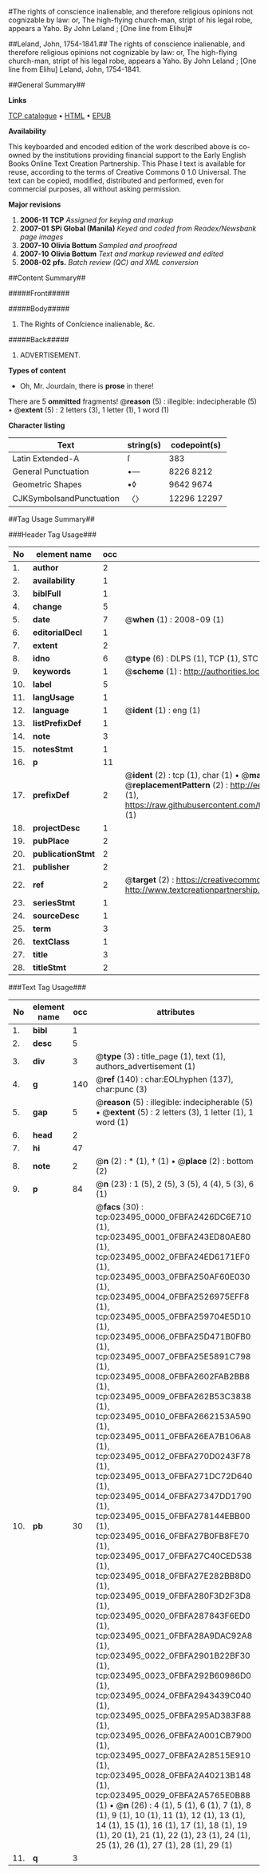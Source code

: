 #The rights of conscience inalienable, and therefore religious opinions not cognizable by law: or, The high-flying church-man, stript of his legal robe, appears a Yaho. By John Leland ; [One line from Elihu]#

##Leland, John, 1754-1841.##
The rights of conscience inalienable, and therefore religious opinions not cognizable by law: or, The high-flying church-man, stript of his legal robe, appears a Yaho. By John Leland ; [One line from Elihu]
Leland, John, 1754-1841.

##General Summary##

**Links**

[TCP catalogue](http://www.ota.ox.ac.uk/tcp/)  • 
[HTML](http://tei.it.ox.ac.uk/tcp/Texts-HTML/free/N18/N18125.html)  • 
[EPUB](http://tei.it.ox.ac.uk/tcp/Texts-EPUB/free/N18/N18125.epub)

**Availability**

This keyboarded and encoded edition of the
	       work described above is co-owned by the institutions
	       providing financial support to the Early English Books
	       Online Text Creation Partnership. This Phase I text is
	       available for reuse, according to the terms of Creative
	       Commons 0 1.0 Universal. The text can be copied,
	       modified, distributed and performed, even for
	       commercial purposes, all without asking permission.

**Major revisions**

1. __2006-11__ __TCP__ *Assigned for keying and markup*
1. __2007-01__ __SPi Global (Manila)__ *Keyed and coded from Readex/Newsbank page images*
1. __2007-10__ __Olivia Bottum__ *Sampled and proofread*
1. __2007-10__ __Olivia Bottum__ *Text and markup reviewed and edited*
1. __2008-02__ __pfs.__ *Batch review (QC) and XML conversion*

##Content Summary##

#####Front#####

#####Body#####

1. The Rights of Conſcience inalienable, &c.

#####Back#####

1. ADVERTISEMENT.

**Types of content**

  * Oh, Mr. Jourdain, there is **prose** in there!

There are 5 **ommitted** fragments! 
 @__reason__ (5) : illegible: indecipherable (5)  •  @__extent__ (5) : 2 letters (3), 1 letter (1), 1 word (1)

**Character listing**


|Text|string(s)|codepoint(s)|
|---|---|---|
|Latin Extended-A|ſ|383|
|General Punctuation|•—|8226 8212|
|Geometric Shapes|▪◊|9642 9674|
|CJKSymbolsandPunctuation|〈〉|12296 12297|

##Tag Usage Summary##

###Header Tag Usage###

|No|element name|occ|attributes|
|---|---|---|---|
|1.|__author__|2||
|2.|__availability__|1||
|3.|__biblFull__|1||
|4.|__change__|5||
|5.|__date__|7| @__when__ (1) : 2008-09 (1)|
|6.|__editorialDecl__|1||
|7.|__extent__|2||
|8.|__idno__|6| @__type__ (6) : DLPS (1), TCP (1), STC (1), NOTIS (1), IMAGE-SET (1), EVANS-CITATION (1)|
|9.|__keywords__|1| @__scheme__ (1) : http://authorities.loc.gov/ (1)|
|10.|__label__|5||
|11.|__langUsage__|1||
|12.|__language__|1| @__ident__ (1) : eng (1)|
|13.|__listPrefixDef__|1||
|14.|__note__|3||
|15.|__notesStmt__|1||
|16.|__p__|11||
|17.|__prefixDef__|2| @__ident__ (2) : tcp (1), char (1)  •  @__matchPattern__ (2) : ([0-9\-]+):([0-9IVX]+) (1), (.+) (1)  •  @__replacementPattern__ (2) : http://eebo.chadwyck.com/downloadtiff?vid=$1&page=$2 (1), https://raw.githubusercontent.com/textcreationpartnership/Texts/master/tcpchars.xml#$1 (1)|
|18.|__projectDesc__|1||
|19.|__pubPlace__|2||
|20.|__publicationStmt__|2||
|21.|__publisher__|2||
|22.|__ref__|2| @__target__ (2) : https://creativecommons.org/publicdomain/zero/1.0/ (1), http://www.textcreationpartnership.org/docs/. (1)|
|23.|__seriesStmt__|1||
|24.|__sourceDesc__|1||
|25.|__term__|3||
|26.|__textClass__|1||
|27.|__title__|3||
|28.|__titleStmt__|2||


###Text Tag Usage###

|No|element name|occ|attributes|
|---|---|---|---|
|1.|__bibl__|1||
|2.|__desc__|5||
|3.|__div__|3| @__type__ (3) : title_page (1), text (1), authors_advertisement (1)|
|4.|__g__|140| @__ref__ (140) : char:EOLhyphen (137), char:punc (3)|
|5.|__gap__|5| @__reason__ (5) : illegible: indecipherable (5)  •  @__extent__ (5) : 2 letters (3), 1 letter (1), 1 word (1)|
|6.|__head__|2||
|7.|__hi__|47||
|8.|__note__|2| @__n__ (2) : * (1), † (1)  •  @__place__ (2) : bottom (2)|
|9.|__p__|84| @__n__ (23) : 1 (5), 2 (5), 3 (5), 4 (4), 5 (3), 6 (1)|
|10.|__pb__|30| @__facs__ (30) : tcp:023495_0000_0FBFA2426DC6E710 (1), tcp:023495_0001_0FBFA243ED80AE80 (1), tcp:023495_0002_0FBFA24ED6171EF0 (1), tcp:023495_0003_0FBFA250AF60E030 (1), tcp:023495_0004_0FBFA2526975EFF8 (1), tcp:023495_0005_0FBFA259704E5D10 (1), tcp:023495_0006_0FBFA25D471B0FB0 (1), tcp:023495_0007_0FBFA25E5891C798 (1), tcp:023495_0008_0FBFA2602FAB2BB8 (1), tcp:023495_0009_0FBFA262B53C3838 (1), tcp:023495_0010_0FBFA2662153A590 (1), tcp:023495_0011_0FBFA26EA7B106A8 (1), tcp:023495_0012_0FBFA270D0243F78 (1), tcp:023495_0013_0FBFA271DC72D640 (1), tcp:023495_0014_0FBFA27347DD1790 (1), tcp:023495_0015_0FBFA278144EBB00 (1), tcp:023495_0016_0FBFA27B0FB8FE70 (1), tcp:023495_0017_0FBFA27C40CED538 (1), tcp:023495_0018_0FBFA27E282BB8D0 (1), tcp:023495_0019_0FBFA280F3D2F3D8 (1), tcp:023495_0020_0FBFA287843F6ED0 (1), tcp:023495_0021_0FBFA28A9DAC92A8 (1), tcp:023495_0022_0FBFA2901B22BF30 (1), tcp:023495_0023_0FBFA292B60986D0 (1), tcp:023495_0024_0FBFA2943439C040 (1), tcp:023495_0025_0FBFA295AD383F88 (1), tcp:023495_0026_0FBFA2A001CB7900 (1), tcp:023495_0027_0FBFA2A28515E910 (1), tcp:023495_0028_0FBFA2A40213B148 (1), tcp:023495_0029_0FBFA2A5765E0B88 (1)  •  @__n__ (26) : 4 (1), 5 (1), 6 (1), 7 (1), 8 (1), 9 (1), 10 (1), 11 (1), 12 (1), 13 (1), 14 (1), 15 (1), 16 (1), 17 (1), 18 (1), 19 (1), 20 (1), 21 (1), 22 (1), 23 (1), 24 (1), 25 (1), 26 (1), 27 (1), 28 (1), 29 (1)|
|11.|__q__|3||
